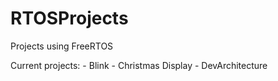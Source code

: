 # RTOSProjects
Projects using FreeRTOS

Current projects:
	- Blink
	- Christmas Display
	- DevArchitecture
